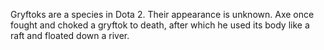 Gryftoks are a species in Dota 2. Their appearance is unknown.  Axe once fought and choked a gryftok to death, after which he used its body like a raft and floated down a river.
